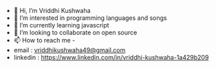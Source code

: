 - 👋 Hi, I’m Vriddhi Kushwaha
- 👀 I’m interested in programming languages and songs
- 🌱 I’m currently learning javascript
- 💞️ I’m looking to collaborate on open source
- 📫 How to reach me - 
- email : vriddhikushwaha49@gmail.com
- linkedin : https://www.linkedin.com/in/vriddhi-kushwaha-1a429b209

<!---
vriddhi-kushwaha25/vriddhi-kushwaha25 is a ✨ special ✨ repository because its `README.md` (this file) appears on your GitHub profile.
You can click the Preview link to take a look at your changes.
--->
